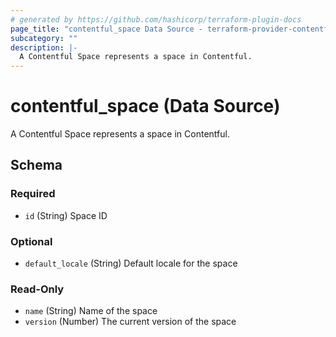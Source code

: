 ```yaml
---
# generated by https://github.com/hashicorp/terraform-plugin-docs
page_title: "contentful_space Data Source - terraform-provider-contentful"
subcategory: ""
description: |-
  A Contentful Space represents a space in Contentful.
---
```


# contentful_space (Data Source)

A Contentful Space represents a space in Contentful.



<!-- schema generated by tfplugindocs -->
## Schema

### Required

- `id` (String) Space ID

### Optional

- `default_locale` (String) Default locale for the space

### Read-Only

- `name` (String) Name of the space
- `version` (Number) The current version of the space
